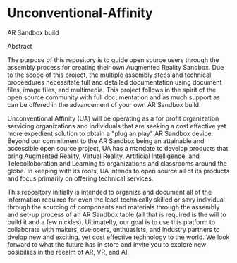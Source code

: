 # Unconventional-Affinity

AR Sandbox build

Abstract

The purpose of this repository is to guide open source users through the assembly process for creating their own Augmented Reality Sandbox. Due to the scope of this project, the multiple assembly steps and technical proceedures necessitate full and detailed documentation using document files, image files, and multimedia. This project follows in the spirit of the open source community with full documentation and as much support as can be offered in the advancement of your own AR Sandbox build. 

Unconventional Affinity (UA) will be operating as a for profit organization servicing organizations and individuals that are seeking a cost effective yet more expedient solution to obtain a "plug an play" AR Sandbox device. Beyond our commitment to the AR Sandbox being an attainable and accessible open source project, UA has a mandate to develop products that bring Augmented Reality, Virtual Reality, Artificial Intelligence, and Telecolloboration and Learning to organizations and classrooms around the globe. In keeping with its roots, UA intends to open source all of its products and focus primarily on offering technical services.

This repository initially is intended to organize and document all of the information required for even the least technically skilled or savy individual through the sourcing of components and materials through the assembly and set-up process of an AR Sandbox table (all that is required is the will to build it and a few nickles). Ultimatelty, our goal is to use this platform to collaborate with makers, dvelopers, enthuasists, and industry partners to dvelop new and exciting, yet cost effective technology to the world. We look forward to what the future has in store and invite you to explore new posibiliies in the reealm of AR, VR, and AI.  
